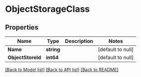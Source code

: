 # ObjectStorageClass

## Properties
Name | Type | Description | Notes
------------ | ------------- | ------------- | -------------
**Name** | **string** |  | [default to null]
**ObjectStoreId** | **int64** |  | [default to null]

[[Back to Model list]](../README.md#documentation-for-models) [[Back to API list]](../README.md#documentation-for-api-endpoints) [[Back to README]](../README.md)

